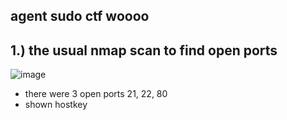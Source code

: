 agent sudo ctf woooo
- 
1.) the usual nmap scan to find open ports 
-
![image](https://github.com/TekTristan/cyber-rooms/assets/92371193/3ee387f0-943d-40b4-87a9-fd4f83474517)
- there were 3 open ports 21, 22, 80
- shown hostkey
